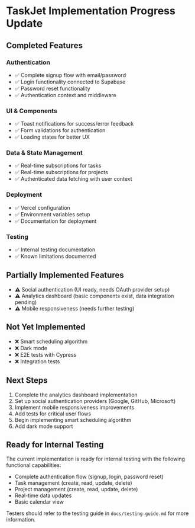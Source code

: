 # TaskJet Implementation Progress Update

## Completed Features

### Authentication
* ✅ Complete signup flow with email/password
* ✅ Login functionality connected to Supabase
* ✅ Password reset functionality
* ✅ Authentication context and middleware

### UI & Components
* ✅ Toast notifications for success/error feedback
* ✅ Form validations for authentication
* ✅ Loading states for better UX

### Data & State Management
* ✅ Real-time subscriptions for tasks
* ✅ Real-time subscriptions for projects
* ✅ Authenticated data fetching with user context

### Deployment
* ✅ Vercel configuration
* ✅ Environment variables setup
* ✅ Documentation for deployment

### Testing
* ✅ Internal testing documentation
* ✅ Known limitations documented

## Partially Implemented Features

* ⚠️ Social authentication (UI ready, needs OAuth provider setup)
* ⚠️ Analytics dashboard (basic components exist, data integration pending)
* ⚠️ Mobile responsiveness (needs further testing)

## Not Yet Implemented

* ❌ Smart scheduling algorithm
* ❌ Dark mode
* ❌ E2E tests with Cypress
* ❌ Integration tests

## Next Steps

1. Complete the analytics dashboard implementation
2. Set up social authentication providers (Google, GitHub, Microsoft)
3. Implement mobile responsiveness improvements
4. Add tests for critical user flows
5. Begin implementing smart scheduling algorithm
6. Add dark mode support

## Ready for Internal Testing

The current implementation is ready for internal testing with the following functional capabilities:
- Complete authentication flow (signup, login, password reset)
- Task management (create, read, update, delete)
- Project management (create, read, update, delete)
- Real-time data updates
- Basic calendar view

Testers should refer to the testing guide in `docs/testing-guide.md` for more information.
